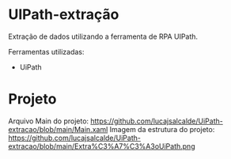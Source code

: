 # UIPath-extração
Extração de dados utilizando a ferramenta de RPA UIPath.

Ferramentas utilizadas:
- UiPath

# Projeto
Arquivo Main do projeto: https://github.com/lucajsalcalde/UiPath-extracao/blob/main/Main.xaml
Imagem da estrutura do projeto: https://github.com/lucajsalcalde/UiPath-extracao/blob/main/Extra%C3%A7%C3%A3oUiPath.png
